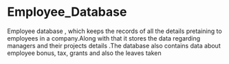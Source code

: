 # Employee_Database
Employee database , which keeps the records of all the details pretaining to employees in a company.Along with that it stores the data regarding managers and their projects details .The database also contains data about employee bonus, tax, grants and also the leaves taken

